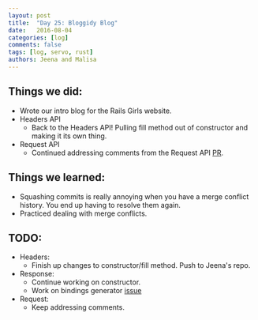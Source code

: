 ```yaml
---
layout: post
title:  "Day 25: Bloggidy Blog"
date:   2016-08-04
categories: [log]
comments: false
tags: [log, servo, rust]
authors: Jeena and Malisa
---
```


## Things we did:
- Wrote our intro blog for the Rails Girls website.
- Headers API
    - Back to the Headers API! Pulling fill method out of constructor and making it its own thing.
- Request API
    - Continued addressing comments from the Request API [PR](https://github.com/servo/servo/pull/12700).

## Things we learned:
- Squashing commits is really annoying when you have a merge conflict history. You end up having to resolve them again.
- Practiced dealing with merge conflicts.

## TODO:
- Headers:
    - Finish up changes to constructor/fill method. Push to Jeena's repo.
- Response:
    - Continue working on constructor.
    - Work on bindings generator [issue](https://github.com/servo/servo/issues/12737)
- Request:
    - Keep addressing comments.
